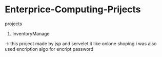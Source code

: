 # Enterprice-Computing-Prijects
projects


1) InventoryManage

  -> this project made by jsp and servelet it like onlone shoping i was also used encription algo for encript password
